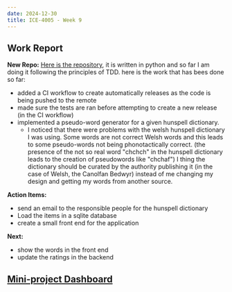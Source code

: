 ```yaml
---
date: 2024-12-30
title: ICE-4005 - Week 9
---
```

## Work Report

**New Repo:**
[Here is the repository](), it is written in python and so far I am doing it following the principles of TDD.
here is the work that has bees done so far:
- added a CI workflow to create automatically releases as the code is being pushed to the remote
- made sure the tests are ran before attempting to create a new release (in the CI workflow)
- implemented a pseudo-word generator for a given hunspell dictionary.
	- I noticed that there were problems with the welsh hunspell dictionary I was using. Some words are not correct Welsh words and this leads to some pseudo-words not being phonotactically correct. (the presence of the not so real word "chchch" in the hunspell dictionary leads to the creation of pseudowords like "chchaf") I thing the dictionary should be curated by the authority publishing it (in the case of Welsh, the Canolfan Bedwyr) instead of me changing my design and getting my words from another source.

**Action Items:**
- send an email to the responsible people for the hunspell dictionary
- Load the items in a sqlite database
- create a small front end for the application

**Next:**
- show the words in the front end
- update the ratings in the backend

## [Mini-project Dashboard](<./ice-4005-dashboard>)